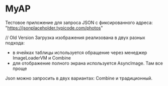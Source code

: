 #  MyAP
Тестовое приложение для запроса JSON c фиксированного адреса:
    "https://jsonplaceholder.typicode.com/photos"




// Old Version
Загрузка изображения реализована в двух разных подхода: 
- в ячейках таблицы используется обращение через менеджер ImageLoaderVM и Combine
- для отображение полного экрана используется AsyncImage. Там все проще  

Json можно запросить в двух вариантах: Combine и традиционный.  
 
